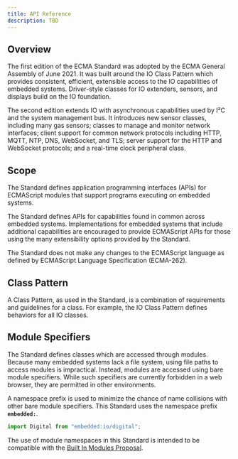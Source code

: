 ```yaml
---
title: API Reference
description: TBD 
---
```


## Overview

The first edition of the ECMA Standard was adopted by the ECMA General Assembly of June 2021. It was built around the IO Class Pattern which provides consistent, efficient, extensible access to the IO capabilities of embedded systems. Driver-style classes for IO extenders, sensors, and displays build on the IO foundation.

The second edition extends IO with asynchronous capabilities used by I²C and the system management bus. It introduces new sensor classes, including many gas sensors; classes to manage and monitor network interfaces; client support for common network protocols including HTTP, MQTT, NTP, DNS, WebSocket, and TLS; server support for the HTTP and WebSocket protocols; and a real-time clock peripheral class.

## Scope

The Standard defines application programming interfaces (APIs) for ECMAScript modules that support programs executing on embedded systems.

The Standard defines APIs for capabilities found in common across embedded systems. Implementations for embedded systems that include additional capabilities are encouraged to provide ECMAScript APIs for those using the many extensibility options provided by the Standard.

The Standard does not make any changes to the ECMAScript language as defined by ECMAScript Language Specification (ECMA-262). 

## Class Pattern

A Class Pattern, as used in the Standard, is a combination of requirements and guidelines for a class. For example, the IO Class Pattern defines behaviors for all IO classes.

## Module Specifiers

The Standard defines classes which are accessed through modules. Because many embedded systems lack a file system, using file paths to access modules is impractical. Instead, modules are accessed using bare module specifiers. While such specifiers are currently forbidden in a web browser, they are permitted in other environments.

A namespace prefix is used to minimize the chance of name collisions with other bare module specifiers. This Standard uses the namespace prefix **`embedded:`**.

```js
import Digital from "embedded:io/digital";
```

The use of module namespaces in this Standard is intended to be compatible with the [Built In Modules Proposal](https://github.com/tc39/proposal-built-in-modules#namespace).
